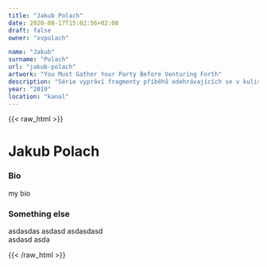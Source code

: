 ```yaml
---
title: "Jakub Polach"
date: 2020-08-17T15:02:56+02:00
draft: false
owner: "xvpolach"

name: "Jakub"
surname: "Polach"
url: "jakub-polach"
artwork: "You Must Gather Your Party Before Venturing Forth"
description: "Série vypráví fragmenty příběhů odehrávajících se v kulisách romantických fantasy scenerií a kombinovaných se současnými subkulturními a volnočasovými motivy."
year: "2019"
location: "kanal"
---
```

{{< raw_html >}}
<h1>Jakub Polach</h1>
<h3 id="just-do-it">Bio</h3>
<p>my bio</p>
<h3 id="something-else">Something else</h3>
<p>asdasdas asdasd asdasdasd <br>asdasd asda</p>
{{< /raw_html >}}
